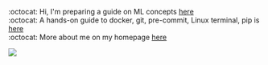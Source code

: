 :octocat: Hi,  I'm preparing a guide on ML concepts [here](https://github.com/fatemehsrz/ML_Concepts) <br>
:octocat: A hands-on guide to docker, git, pre-commit, Linux terminal, pip is [here](https://github.com/fatemehsrz/Poetry_Docker) <br>
:octocat: More about me on my homepage [here](https://fatemehsrz.github.io/) <br>

<script type="text/javascript" src="//counter.websiteout.com/js/5/8/0/1"></script>

![](https://komarev.com/ghpvc/?username=fatemehsrz)







